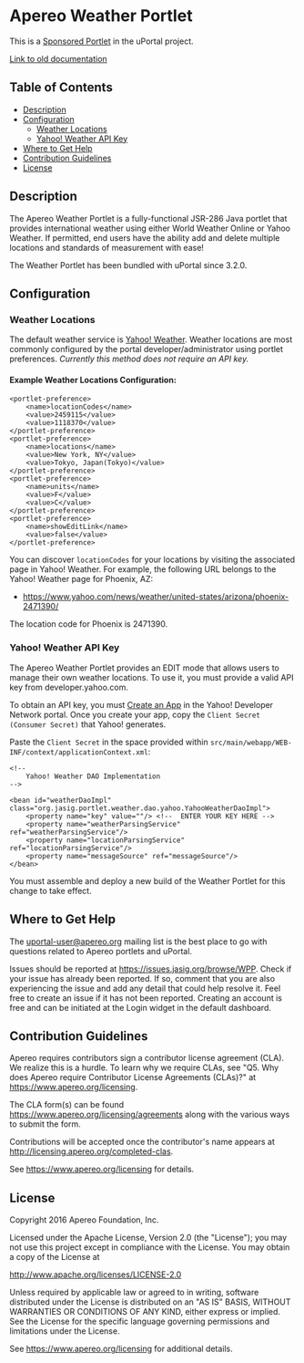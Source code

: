 # Apereo Weather Portlet

This is a [Sponsored Portlet][] in the uPortal project.

[Link to old documentation](https://wiki.jasig.org/display/PLT/Weather+Portlet)

## Table of Contents
  - [Description](#desc)
  - [Configuration](#config)
    - [Weather Locations](#locations)
    - [Yahoo! Weather API Key](#yahoo!)
  - [Where to Get Help](#help)
  - [Contribution Guidelines](#contrib)
  - [License](#license)

## <a name="desc"></a> Description

The Apereo Weather Portlet is a fully-functional JSR-286 Java portlet that provides
international weather using either World Weather Online or Yahoo Weather. If permitted,
end users have the ability add and delete multiple locations and standards of measurement
with ease!

The Weather Portlet has been bundled with uPortal since 3.2.0.

## <a name="config"></a> Configuration

### <a name="locations"></a> Weather Locations

The default weather service is [Yahoo! Weather](https://developer.yahoo.com/weather/).
Weather locations are most commonly configured by the portal developer/administrator
using portlet preferences. *Currently this method does not require an API key.*

#### Example Weather Locations Configuration:

```
<portlet-preference>
    <name>locationCodes</name>
    <value>2459115</value>
    <value>1118370</value>
</portlet-preference>
<portlet-preference>
    <name>locations</name>
    <value>New York, NY</value>
    <value>Tokyo, Japan(Tokyo)</value>
</portlet-preference>
<portlet-preference>
    <name>units</name>
    <value>F</value>
    <value>C</value>
</portlet-preference>
<portlet-preference>
    <name>showEditLink</name>
    <value>false</value>
</portlet-preference>
```

You can discover `locationCodes` for your locations by visiting the associated page
in Yahoo! Weather.  For example, the following URL belongs to the Yahoo! Weather page
for Phoenix, AZ:

  - <https://www.yahoo.com/news/weather/united-states/arizona/phoenix-2471390/>

The location code for Phoenix is 2471390.

### <a name="yahoo!"></a> Yahoo! Weather API Key

The Apereo Weather Portlet provides an EDIT mode that allows users to manage their own
weather locations.  To use it, you must provide a valid API key from developer.yahoo.com.

To obtain an API key, you must [Create an App](https://developer.yahoo.com/apps/create)
in the Yahoo! Developer Network portal.  Once you create your app, copy the
`Client Secret (Consumer Secret)` that Yahoo! generates.

Paste the `Client Secret` in the space provided within
`src/main/webapp/WEB-INF/context/applicationContext.xml`:

```
<!--
    Yahoo! Weather DAO Implementation
-->

<bean id="weatherDaoImpl" class="org.jasig.portlet.weather.dao.yahoo.YahooWeatherDaoImpl">
    <property name="key" value=""/> <!--  ENTER YOUR KEY HERE -->
    <property name="weatherParsingService" ref="weatherParsingService"/>
    <property name="locationParsingService" ref="locationParsingService"/>
    <property name="messageSource" ref="messageSource"/>
</bean>
```

You must assemble and deploy a new build of the Weather Portlet for this change to take effect.

## <a name="help"></a> Where to Get Help
The <uportal-user@apereo.org> mailing list is the best place to go with
questions related to Apereo portlets and uPortal.

Issues should be reported at <https://issues.jasig.org/browse/WPP>.
Check if your issue has already been reported. If so, comment that you are also
experiencing the issue and add any detail that could help resolve it. Feel free to
create an issue if it has not been reported. Creating an account is free and can be
initiated at the Login widget in the default dashboard.

## <a name="contrib"></a> Contribution Guidelines
Apereo requires contributors sign a contributor license agreement (CLA).
We realize this is a hurdle. To learn why we require CLAs, see
"Q5. Why does Apereo require Contributor License Agreements (CLAs)?"
at <https://www.apereo.org/licensing>.

The CLA form(s) can be found <https://www.apereo.org/licensing/agreements> along
with the various ways to submit the form.

Contributions will be accepted once the contributor's name appears at
<http://licensing.apereo.org/completed-clas>.

See <https://www.apereo.org/licensing> for details.

## <a name="license"></a> License

Copyright 2016 Apereo Foundation, Inc.

Licensed under the Apache License, Version 2.0 (the "License");
you may not use this project except in compliance with the License.
You may obtain a copy of the License at

<http://www.apache.org/licenses/LICENSE-2.0>

Unless required by applicable law or agreed to in writing, software
distributed under the License is distributed on an "AS IS" BASIS,
WITHOUT WARRANTIES OR CONDITIONS OF ANY KIND, either express or implied.
See the License for the specific language governing permissions and
limitations under the License.

See <https://www.apereo.org/licensing> for additional details.

[Sponsored Portlet]: https://wiki.jasig.org/display/PLT/Jasig+Sponsored+Portlets
